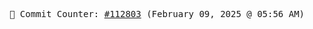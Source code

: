 <p align="center">
    <samp>
        📮 Commit Counter: <a href="https://github.com/Javascript-void0/Javascript-void0/commits/main">#112803</a> (February 09, 2025 @ 05:56 AM)
    </samp>
</p>